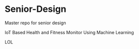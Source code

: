 # Senior-Design
Master repo for senior design

IoT Based Health and Fitness Monitor Using Machine Learning

LOL
